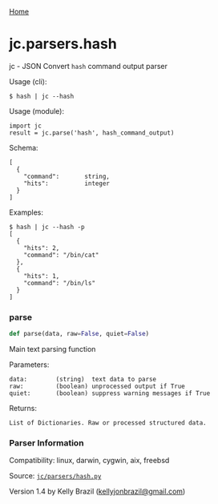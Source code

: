 [Home](https://kellyjonbrazil.github.io/jc/)
<a id="jc.parsers.hash"></a>

# jc.parsers.hash

jc - JSON Convert `hash` command output parser

Usage (cli):

    $ hash | jc --hash

Usage (module):

    import jc
    result = jc.parse('hash', hash_command_output)

Schema:

    [
      {
        "command":       string,
        "hits":          integer
      }
    ]

Examples:

    $ hash | jc --hash -p
    [
      {
        "hits": 2,
        "command": "/bin/cat"
      },
      {
        "hits": 1,
        "command": "/bin/ls"
      }
    ]

<a id="jc.parsers.hash.parse"></a>

### parse

```python
def parse(data, raw=False, quiet=False)
```

Main text parsing function

Parameters:

    data:        (string)  text data to parse
    raw:         (boolean) unprocessed output if True
    quiet:       (boolean) suppress warning messages if True

Returns:

    List of Dictionaries. Raw or processed structured data.

### Parser Information
Compatibility:  linux, darwin, cygwin, aix, freebsd

Source: [`jc/parsers/hash.py`](https://github.com/kellyjonbrazil/jc/blob/master/jc/parsers/hash.py)

Version 1.4 by Kelly Brazil (kellyjonbrazil@gmail.com)
